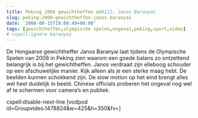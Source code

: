 ```yaml
---
title: Peking 2008 gewichtheffen &#8211; Janos Baranyai
slug: peking-2008-gewichtheffen-janos-baranyai
date: '2008-08-15T19:08:49+00:00'
tags: [gewichtheffen,olympische spelen,ongeval,peking,sport,video]
# cspell:ignore baranyai
---
```

De Hongaarse gewichtheffer Janos Baranyai laat tijdens de Olympische Spelen van 2008 in Peking zien waarom een goede balans zo ontzettend belangrijk is bij het gewichtheffen. Janos verdraait zijn elleboog schouder op een afschuwelijke manier. Kijk alleen als je een sterke maag hebt. De beelden kunnen schokkend zijn. De slow motion op het eind brengt alles wel heel duidelijk in beeld. Chinese officials proberen het ongeval nog wel af te schermen voor camera’s en publiek.

cspell:disable-next-line
[vodpod id=Groupvideo.1478824&w=425&h=350&fv=]
